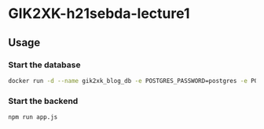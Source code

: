 # GIK2XK-h21sebda-lecture1

## Usage

### Start the database

```sh
docker run -d --name gik2xk_blog_db -e POSTGRES_PASSWORD=postgres -e POSTGRES_DB=blog -p 5432:5432 -v gik2xk_blog_db:/var/lib/postgresql/data postgres
```

### Start the backend

```sh
npm run app.js
```
